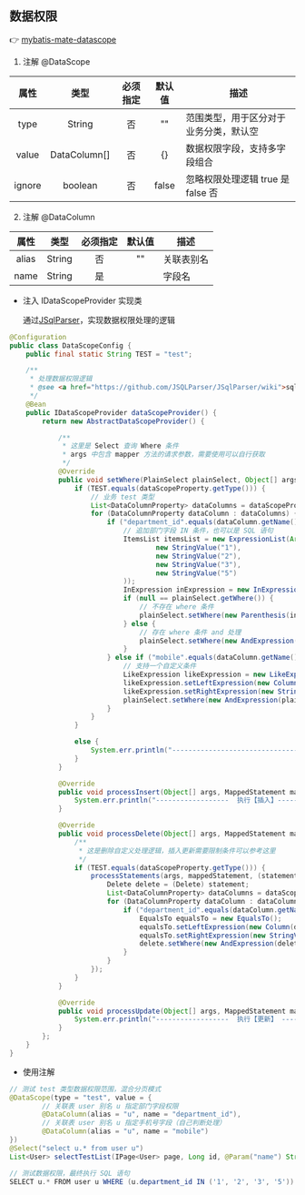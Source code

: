 ## 数据权限

👉 [mybatis-mate-datascope](https://gitee.com/baomidou/mybatis-mate-examples/tree/master/mybatis-mate-datascope)

1. 注解 @DataScope

|  属性  |     类型     | 必须指定 | 默认值 | 描述                                   |
| :----: | :----------: | :------: | :----: | -------------------------------------- |
|  type  |    String    |    否    |   ""   | 范围类型，用于区分对于业务分类，默认空 |
| value  | DataColumn[] |    否    |   {}   | 数据权限字段，支持多字段组合           |
| ignore |   boolean    |    否    | false  | 忽略权限处理逻辑 true 是 false 否      |

2. 注解 @DataColumn

| 属性  |  类型  | 必须指定 | 默认值 | 描述       |
| :---: | :----: | :------: | :----: | ---------- |
| alias | String |    否    |   ""   | 关联表别名 |
| name  | String |    是    |        | 字段名     |

- 注入 IDataScopeProvider 实现类

  通过[JSqlParser](https://github.com/JSQLParser/JSqlParser)，实现数据权限处理的逻辑

```java
@Configuration
public class DataScopeConfig {
    public final static String TEST = "test";

  	/**
  	 * 处理数据权限逻辑
  	 * @see <a href="https://github.com/JSQLParser/JSqlParser/wiki">sql解析器Api</a>
  	 */
    @Bean
    public IDataScopeProvider dataScopeProvider() {
        return new AbstractDataScopeProvider() {

            /**
             * 这里是 Select 查询 Where 条件
             * args 中包含 mapper 方法的请求参数，需要使用可以自行获取
             */
            @Override
            public void setWhere(PlainSelect plainSelect, Object[] args, DataScopeProperty dataScopeProperty) {
                if (TEST.equals(dataScopeProperty.getType())) {
                    // 业务 test 类型
                    List<DataColumnProperty> dataColumns = dataScopeProperty.getColumns();
                    for (DataColumnProperty dataColumn : dataColumns) {
                        if ("department_id".equals(dataColumn.getName())) {
                            // 追加部门字段 IN 条件，也可以是 SQL 语句
                            ItemsList itemsList = new ExpressionList(Arrays.asList(
                                    new StringValue("1"),
                                    new StringValue("2"),
                                    new StringValue("3"),
                                    new StringValue("5")
                            ));
                            InExpression inExpression = new InExpression(new Column(dataColumn.getAliasDotName()), itemsList);
                            if (null == plainSelect.getWhere()) {
                                // 不存在 where 条件
                                plainSelect.setWhere(new Parenthesis(inExpression));
                            } else {
                                // 存在 where 条件 and 处理
                                plainSelect.setWhere(new AndExpression(plainSelect.getWhere(), inExpression));
                            }
                        } else if ("mobile".equals(dataColumn.getName())) {
                            // 支持一个自定义条件
                            LikeExpression likeExpression = new LikeExpression();
                            likeExpression.setLeftExpression(new Column(dataColumn.getAliasDotName()));
                            likeExpression.setRightExpression(new StringValue("%1533%"));
                            plainSelect.setWhere(new AndExpression(plainSelect.getWhere(), likeExpression));
                        }
                    }
                }

                else {
                    System.err.println("--------------------------------");
                }
            }

            @Override
            public void processInsert(Object[] args, MappedStatement mappedStatement, DataScopeProperty dataScopeProperty) {
                System.err.println("------------------  执行【插入】------------------  ");
            }

            @Override
            public void processDelete(Object[] args, MappedStatement mappedStatement, DataScopeProperty dataScopeProperty) {
                /**
                 * 这是删除自定义处理逻辑，插入更新需要限制条件可以参考这里
                 */
                if (TEST.equals(dataScopeProperty.getType())) {
                    processStatements(args, mappedStatement, (statement, index) -> {
                        Delete delete = (Delete) statement;
                        List<DataColumnProperty> dataColumns = dataScopeProperty.getColumns();
                        for (DataColumnProperty dataColumn : dataColumns) {
                            if ("department_id".equals(dataColumn.getName())) {
                                EqualsTo equalsTo = new EqualsTo();
                                equalsTo.setLeftExpression(new Column(dataColumn.getAliasDotName()));
                                equalsTo.setRightExpression(new StringValue("1"));
                                delete.setWhere(new AndExpression(delete.getWhere(), equalsTo));
                            }
                        }
                    });
                }
            }

            @Override
            public void processUpdate(Object[] args, MappedStatement mappedStatement, DataScopeProperty dataScopeProperty) {
                System.err.println("------------------  执行【更新】 ------------------");
            }
        };
    }
}
```

- 使用注解

```java
// 测试 test 类型数据权限范围，混合分页模式
@DataScope(type = "test", value = {
        // 关联表 user 别名 u 指定部门字段权限
        @DataColumn(alias = "u", name = "department_id"),
        // 关联表 user 别名 u 指定手机号字段（自己判断处理）
        @DataColumn(alias = "u", name = "mobile")
})
@Select("select u.* from user u")
List<User> selectTestList(IPage<User> page, Long id, @Param("name") String username);

// 测试数据权限，最终执行 SQL 语句
SELECT u.* FROM user u WHERE (u.department_id IN ('1', '2', '3', '5')) AND u.mobile LIKE '%1533%' LIMIT 1,10

```
